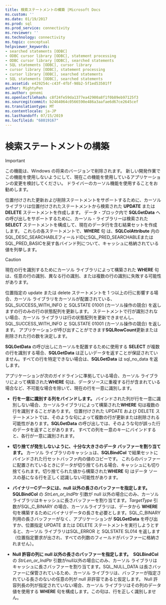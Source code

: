 ```yaml
---
title: 検索ステートメントの構築 |Microsoft Docs
ms.custom: ''
ms.date: 01/19/2017
ms.prod: sql
ms.prod_service: connectivity
ms.reviewer: ''
ms.technology: connectivity
ms.topic: conceptual
helpviewer_keywords:
- searched statements [ODBC]
- ODBC cursor library [ODBC], statement processing
- ODBC cursor library [ODBC], searched statements
- SQL statements [ODBC], cursor library
- cursor library [ODBC], statement processing
- cursor library [ODBC], searched statements
- SQL statements [ODBC], searched statements
ms.assetid: e429254c-c43f-4fbf-98b2-5f1ed53501ff
author: MightyPen
ms.author: genemi
ms.openlocfilehash: c8f24fe59da1377ea42900a8f1f0b89eb97125f3
ms.sourcegitcommit: b2464064c0566590e486a3aafae6d67ce2645cef
ms.translationtype: MT
ms.contentlocale: ja-JP
ms.lasthandoff: 07/15/2019
ms.locfileid: "68019167"
---
```

# <a name="constructing-searched-statements"></a>検索ステートメントの構築
> [!IMPORTANT]  
>  この機能は、Windows の将来のバージョンで削除されます。 新しい開発作業でこの機能を使用しないようにして、現在この機能を使用しているアプリケーションの変更を検討してください。 ドライバーのカーソル機能を使用することをお勧めします。  
  

 位置付けされた更新および削除ステートメントをサポートするために、カーソルライブラリは位置付けされたステートメントから検索された **UPDATE** または **DELETE** ステートメントを作成します。 データ・ブロック内で **SQLGetData** への呼び出しをサポートするために、カーソル・ライブラリーは検索された **SELECT** ステートメントを構成して、現在のデータ行を含む結果セットを作成します。 これらの各ステートメントで、**WHERE** 句 は、**SQLColAttribute** 内のSQL_DESC_SEARCHABLEフィールドIDにSQL_PRED_SEARCHABLEまたはSQL_PRED_BASICを戻す各バインド列について、キャッシュに格納されている値を列挙します。
  
> [!CAUTION]  
> 現在の行を識別するためにカーソル ライブラリによって構築された **WHERE** 句は、任意の行の識別、異なる行の識別、または複数の行の識別に失敗する可能性があります。 
  
 位置指定の update または delete ステートメントを 1 つ以上の行に影響する場合、カーソル ライブラリをカーソルが配置されている、SQL_SUCCESS_WITH_INFO と SQLSTATE 01001 (カーソル操作の競合) を返しますの行のみの行の状態配列を更新します。 ステートメントで行が識別されない場合、カーソル ライブラリは行の状態配列を更新できませんし、SQL_SUCCESS_WITH_INFO と SQLSTATE 01001 (カーソル操作の競合) を返します。 アプリケーションが呼び出すことができます**SQLRowCount**更新または削除された行の数を決定します。  
  
**SQLGetData** の呼び出しにカーソルを配置するために使用する **SELECT** が複数の行を識別する場合、**SQLGetData** は正しいデータを返すことが保証されていません。すべての行を特定できない場合は、**SQLGetData** は sql_no_data を返します。  
  
 アプリケーションが次のガイドラインに準拠している場合、カーソル ライブラリによって構築された**WHERE** 句は、データソースに重複する行が含まれている場合など、不可能な場合を除いて、現在の行を一意に識別します。 

  
- **行を一意に識別する列をバインドします。** バインドされた列が行を一意に識別しない場合、カーソルライブラリによって構築された**WHERE** 句は複数の行を識別することがあります。 位置付けされた UPDATE および DELETE ステートメントでは、そのような句によって複数の行が更新または削除される可能性があります。**SQLGetData** の呼び出しでは、そのような句が誤った行のデータを返すことがあります。 すべての列を一意のキーにバインドすると、各行が一意に識別されます。

- **切り捨てが発生しないように、十分な大きさのデータ バッファーを割り当てます。** カーソル ライブラリのキャッシュは、**SQLBindCol** で結果セットにバインドされた行セットバッファ内の値のコピーです。 これらのバッファーに配置されているときにデータが切り捨てられる場合、キャッシュにも切り捨てられます。切り捨てられた値から構築された**WHERE** 句 はデータ ソースの基になる行を正しく認識しない可能性があります。  
  
- **バイナリーCデータには、null 以外の長さのバッファーを指定します。** **SQLBindCol** の *StrLen_or_IndPtr* 引数が null 以外の場合にのみ、カーソル ライブラリはキャッシュに長さバッファーを割り当てます。*TargetType* 引数がSQL_C_BINARY の場合、カーソルライブラリは、データから **WHERE** 句を構築するためにバイナリデータの長さを必要とします。SQL_C_BINARY 列用の長さバッファーがなく、アプリケーションが **SQLGetData** を呼び出すか、位置指定 UPDATE または DELETE ステートメントを実行しようとすると、カーソル ライブラリはSQL_ERROR と SQLSTATE SL014 を返します（位置指定要求が出され、すべての列数のフィールドがバッファーに格納されません）。  
  
- **Null 許容の列に null 以外の長さのバッファーを指定します。**　**SQLBindCol** の *StrLen_or_IndPtr* 引数がnull以外の場合にのみ、カーソル ライブラリはキャッシュに長さバッファーを割り当てます。SQL_NULL_DATA は長さバッファーに保管されているため、カーソル ライブラリは、バッファーが指定されている長さのないの任意の列が null 非許容であると仮定します。 Null 許容列長の列が指定されていない場合、カーソル ライブラリはその列のデータ値を使用する **WHERE** 句を構成します。この句は、行を正しく識別しません。

